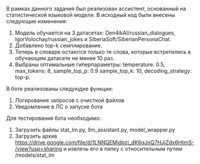 В рамках данного задания был реализован ассистент, основанный на статистической языковой модели. В исходный код были внесены следующие изменения:

1. Модель обучается на 3 датасетах: Den4ikAI/russian_dialogues, IgorVolochay/russian_jokes и SiberiaSoft/SiberianPersonaChat.
2. Добавлено top-k семплирование.
3. Теперь в словаре остаются только те слова, которые встретились в обучающем датасете не менее 10 раз.
4. Выбраны оптимальные гиперпараметры: temperature: 0.5, max_tokens: 8, sample_top_p: 0.9 sample_top_k: 10, decoding_strategy: top-p.

В боте реализованы следуюдие функции:
1. Логирование запросов с очисткой файлов
2. Уведомление в ЛС о запуске бота

Для тестирования бота необходимо:
1. Загрузить файлы stat_lm.py, llm_assistant.py, model_wrapper.py
2. Загрузить архив https://drive.google.com/file/d/1LNNQEMidpzj_dK6qJnQ7HJjZdx6HtmS-/view?usp=sharing и извлечь его в папку с относительным путем /models/stat_lm